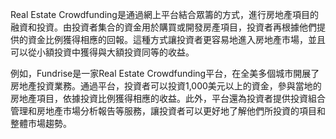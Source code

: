 

Real Estate Crowdfunding是通過網上平台結合眾籌的方式，進行房地產項目的融資和投資。由投資者集合的資金用於購買或開發房產項目，投資者再根據他們提供的資金比例獲得相應的回報。這種方式讓投資者更容易地進入房地產市場，並且可以從小額投資中獲得與大額投資同等的收益。

例如，Fundrise是一家Real Estate Crowdfunding平台，在全美多個城市開展了房地產投資業務。通過平台，投資者可以投資1,000美元以上的資金，參與當地的房地產項目，依據投資比例獲得相應的收益。此外，平台還為投資者提供投資組合管理和房地產市場分析報告等服務，讓投資者可以更好地了解他們所投資的項目和整體市場趨勢。
